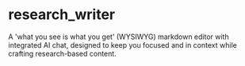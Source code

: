 # research_writer

A 'what you see is what you get' (WYSIWYG) markdown editor with integrated AI chat, designed to keep you focused and in context while crafting research-based content.
